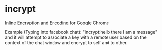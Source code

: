 # incrypt
Inline Encryption and Encoding for Google Chrome

Example (Typing into facebook chat): "incrypt:hello there I am a message" and it will attempt to associate a key with a remote user based on the context of the chat window and encrypt to self and to other.

